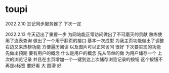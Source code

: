 # toupi

2022.2.10 忘记同步服务器了 下次一定

2022.2.13 今天迈出了重要一步 为网站能正常访问做出了不可磨灭的贡献 熟练使用了连表查询 做出了一个用于翻页的接口 基本一次成型 
为我主页功能做出了调整 右边又来热榜功能 方便遍历阅读 以及图片可以正常访问 很好 下次要实现的功能先做出预期 要有用户的概念 什么是用户的概念 先从简单的做 为用户储存一个 上次的浏览记录 并且在主页增加一个一键到达上次储存浏览记录的按钮 这个按钮不再是a标签 要好看 大 圆滑 好 
